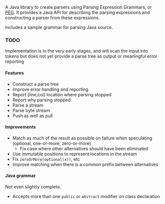 A Java library to create parsers using Parsing Expression Grammars, or [PEG](https://en.wikipedia.org/wiki/Parsing_expression_grammar). It provides a Java API for describing the parsing expressions and constructing a parser from these expressions.

Includes a sample grammar for parsing Java source.

### TODO

Implementation is in the very early stages, and will scan the input into tokens but does not yet provide a parse tree as output or meaningful error reporting

#### Features

- Construct a parse tree
- Improve error handling and reporting
- Report (line,col) location where parsing stopped
- Report why parsing stopped
- Parse a stream
- Parse byte stream
- Push as well as pull

#### Improvements

- Match as much of the result as possible on failure when speculating (optional, one-or-more, zero-or-more) 
    - Fix case where other alternatives should have been eliminated
- Use immutable positions to represent locations in the stream
- Fix `zeroOrMore(optional(x))`, etc
- Improve matching when there is a common prefix between alternatives

#### Java grammar

Not even slightly complete.

- Accepts more than one `public` or `abstract` modifier on class declaration
